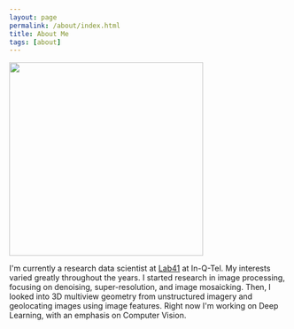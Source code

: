 ```yaml
---
layout: page
permalink: /about/index.html
title: About Me
tags: [about]
---
```


<img src="https://yt3.ggpht.com/-ZUx4PjO0-ZY/AAAAAAAAAAI/AAAAAAAAAAA/QIRIwW_6KLc/s900-c-k-no/photo.jpg" width="350">

I'm currently a research data scientist at [Lab41](http://lab41.org/) at
In-Q-Tel. My interests varied greatly throughout the years. I started research in image processing, focusing on denoising, super-resolution, and image mosaicking. Then, I looked into 3D multiview geometry from unstructured imagery and geolocating images using image features. Right now I'm working on Deep Learning, 
with an emphasis on Computer Vision.
